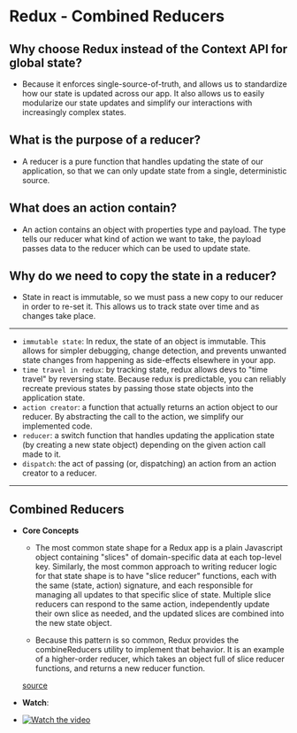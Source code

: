 # Redux - Combined Reducers

## Why choose Redux instead of the Context API for global state?
- Because it enforces single-source-of-truth, and allows us to standardize how our state is updated across our app. It also allows us to easily modularize our state updates and simplify our interactions with increasingly complex states.
## What is the purpose of a reducer?
- A reducer is a pure function that handles updating the state of our application, so that we can only update state from a single, deterministic source.
## What does an action contain?
- An action contains an object with properties type and payload. The type tells our reducer what kind of action we want to take, the payload passes data to the reducer which can be used to update state.
## Why do we need to copy the state in a reducer?
- State in react is immutable, so we must pass a new copy to our reducer in order to re-set it. This allows us to track state over time and as changes take place.

---

- `immutable state`: In redux, the state of an object is immutable. This allows for simpler debugging, change detection, and prevents unwanted state changes from happening as side-effects elsewhere in your app.
- `time travel in redux`:  by tracking state, redux allows devs to "time travel" by reversing state. Because redux is predictable, you can reliably recreate previous states by passing those state objects into the application state.
- `action creator`: a function that actually returns an action object to our reducer. By abstracting the call to the action, we simplify our implemented code.
- `reducer`: a switch function that handles updating the application state (by creating a new state object) depending on the given action call made to it.
- `dispatch`: the act of passing (or, dispatching) an action from an action creator to a reducer.

--- 

## Combined Reducers

- **Core Concepts**
  - The most common state shape for a Redux app is a plain Javascript object containing "slices" of domain-specific data at each top-level key. Similarly, the most common approach to writing reducer logic for that state shape is to have "slice reducer" functions, each with the same (state, action) signature, and each responsible for managing all updates to that specific slice of state. Multiple slice reducers can respond to the same action, independently update their own slice as needed, and the updated slices are combined into the new state object.

  - Because this pattern is so common, Redux provides the combineReducers utility to implement that behavior. It is an example of a higher-order reducer, which takes an object full of slice reducer functions, and returns a new reducer function.

  [source](https://redux.js.org/usage/structuring-reducers/using-combinereducers/)

- **Watch**: 
- [![Watch the video](https://img.youtube.com/vi/gBER4Or86hE/hqdefault.jpg)](https://youtu.be/gBER4Or86hE)